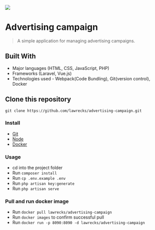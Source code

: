 ![](https://img.shields.io/badge/advertising-campaign-blueviolet)

# Advertising campaign

> A simple application for managing advertising campaigns.

## Built With

- Major languages (HTML, CSS, JavaScript, PHP)
- Frameworks (Laravel, Vue.js)
- Technologies used - Webpack(Code Bundling), Git(version control), Docker

## Clone this repository
 ``` git clone https://github.com/lawrecks/advertising-campaign.git ```

### Install
  -  [Git](https://git-scm.com/downloads)
  -  [Node](https://nodejs.org/en/download/)
  -  [Docker](https://docs.docker.com/get-docker/)

### Usage
  -  cd into the project folder
  -  Run ``` composer install ```
  -  Run ``` cp .env.example .env ```
  -  Run ``` php artisan key:generate ```
  -  Run ``` php artisan serve ```

### Pull and run docker image
  -  Run ``` docker pull lawrecks/advertising-campaign ```
  -  Run ``` docker images ``` to confirm successful pull
  -  Run ``` docker run -p 8090:8090 -d lawrecks/advertising-campaign ```
